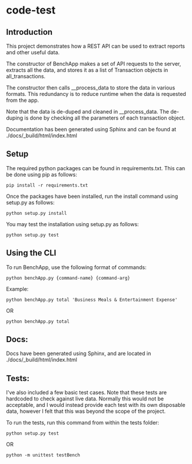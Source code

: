 # code-test
## Introduction

This project demonstrates how a REST API can be used to extract reports and
other useful data.

The constructor of BenchApp makes a set of API requests to the server, extracts
all the data, and stores it as a list of Transaction objects in
all_transactions.

The constructor then calls __process_data to store the data in various formats.
This redundancy is to reduce runtime when the data is requested from the app.

Note that the data is de-duped and cleaned in __process_data. The de-duping is
done by checking all the parameters of each transaction object.

Documentation has been generated using Sphinx and can be found at 
./docs/_build/html/index.html

## Setup

The required python packages can be found in requirements.txt. This can be done
using pip as follows:
<pre><code>pip install -r requirements.txt</pre></code>

Once the packages have been installed, run the install command using setup.py as
follows:
<pre><code>python setup.py install</pre></code>

You may test the installation using setup.py as follows:
<pre><code>python setup.py test</pre></code>

## Using the CLI

To run BenchApp, use the following format of commands:

<pre><code>python benchApp.py {command-name} {command-arg}</pre></code>

Example:

<pre><code>python benchApp.py total 'Business Meals & Entertainment Expense'</pre></code>

OR

<pre><code>python benchApp.py total</pre></code>

## Docs:

Docs have been generated using Sphinx, and are located in
./docs/_build/html/index.html


## Tests:

I've also included a few basic test cases. Note that these tests are hardcoded
to check against live data. Normally this would not be acceptable, and I would
instead provide each test with its own disposable data, however I felt that this
was beyond the scope of the project.

To run the tests, run this command from within the tests folder:

<pre><code>python setup.py test</pre></code>

OR

<pre><code>python -m unittest testBench</pre></code>
